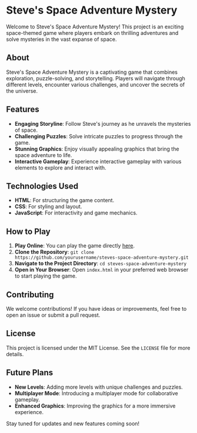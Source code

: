 # Steve's Space Adventure Mystery

Welcome to Steve's Space Adventure Mystery! This project is an exciting space-themed game where players embark on thrilling adventures and solve mysteries in the vast expanse of space.

## About

Steve's Space Adventure Mystery is a captivating game that combines exploration, puzzle-solving, and storytelling. Players will navigate through different levels, encounter various challenges, and uncover the secrets of the universe.

## Features

- **Engaging Storyline**: Follow Steve's journey as he unravels the mysteries of space.
- **Challenging Puzzles**: Solve intricate puzzles to progress through the game.
- **Stunning Graphics**: Enjoy visually appealing graphics that bring the space adventure to life.
- **Interactive Gameplay**: Experience interactive gameplay with various elements to explore and interact with.

## Technologies Used

- **HTML**: For structuring the game content.
- **CSS**: For styling and layout.
- **JavaScript**: For interactivity and game mechanics.

## How to Play

1. **Play Online**: You can play the game directly [here](https://steve-s-space-adventure-mystery.glitch.me/).
2. **Clone the Repository**: `git clone https://github.com/yourusername/steves-space-adventure-mystery.git`
3. **Navigate to the Project Directory**: `cd steves-space-adventure-mystery`
4. **Open in Your Browser**: Open `index.html` in your preferred web browser to start playing the game.

## Contributing

We welcome contributions! If you have ideas or improvements, feel free to open an issue or submit a pull request.

## License

This project is licensed under the MIT License. See the `LICENSE` file for more details.

## Future Plans

- **New Levels**: Adding more levels with unique challenges and puzzles.
- **Multiplayer Mode**: Introducing a multiplayer mode for collaborative gameplay.
- **Enhanced Graphics**: Improving the graphics for a more immersive experience.

Stay tuned for updates and new features coming soon!

